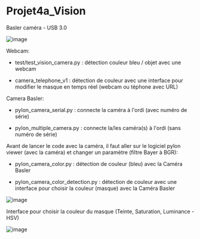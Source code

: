 # Projet4a_Vision

Basler caméra - USB 3.0

![image](https://user-images.githubusercontent.com/100229511/174100757-797c9316-a6af-4177-adb9-1a84e718b100.png)

Webcam:

 - test/test_vision_camera.py : détection couleur bleu / objet avec une webcam
 
 - camera_telephone_v1 : détection de couleur avec une interface pour modifier le masque en temps réel (webcam ou téphone avec URL) 
 
Camera Basler:

 - pylon_camera_serial.py : connecte la caméra à l'ordi (avec numéro de série)
 
 - pylon_multiple_camera.py : connecte la/les caméra(s) à l'ordi (sans numéro de série)

Avant de lancer le code avec la caméra, il faut aller sur le logiciel pylon viewer (avec la caméra) et changer un paramètre (filtre Bayer à BGR):

 - pylon_camera_color.py : détection de couleur (bleu) avec la Caméra Basler
 
 - pylon_camera_color_detection.py : détection de couleur avec une interface pour choisir la couleur (masque) avec la Caméra Basler
 
 ![image](https://user-images.githubusercontent.com/100229511/174100912-911a2bbe-0a46-47bf-87e4-ac10eb0c5f49.png)

Interface pour choisir la couleur du masque (Teinte, Saturation, Luminance - HSV)

 ![image](https://user-images.githubusercontent.com/100229511/174100324-2c48a0f4-dea4-438c-9d2b-592acc31e3f2.png)


